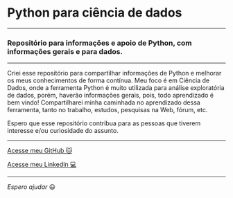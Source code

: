 # Python para ciência de dados

----

### Repositório para informações e apoio de Python, com informações gerais e para dados.

---

Criei esse repositório para compartilhar informações de Python e melhorar os meus conhecimentos de forma contínua. Meu foco é em Ciência de Dados, onde a ferramenta Python é muito utilizada para análise exploratória de dados, porém, haverão informações gerais, pois, todo aprendizado é bem vindo! Compartilharei minha caminhada no aprendizado dessa ferramenta, tanto no trabalho, estudos, pesquisas na Web, fórum, etc.

Espero que esse repositório contribua para as pessoas que tiverem interesse e/ou curiosidade do assunto.

---

[Acesse meu GitHub :cat:](https://github.com/Phelipe-Sempreboni)

[Acesse meu LinkedIn :computer:](https://www.linkedin.com/in/luiz-phelipe-utiama-sempreboni-319902169/)

---

_Espero ajudar_ :smiley:
